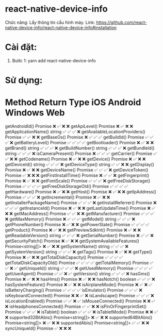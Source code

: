 # react-native-device-info
Chức năng: Lấy thông tin cấu hình máy.
Link: https://github.com/react-native-device-info/react-native-device-info#installation
# Cài đặt: 
1. Bước 1: yarn add react-native-device-info
# Sử dụng:
# Method	Return       Type	iOS	Android	Windows	Web
getAndroidId()	Promise<string>	❌	✅	❌	❌
getApiLevel()	Promise<number>	❌	✅	❌	❌
getApplicationName()	string	✅	✅	✅	❌
getAvailableLocationProviders()	Promise<Object>	✅	✅	❌	❌
getBaseOs()	Promise<string>	❌	✅	✅	✅
getBuildId()	Promise<string>	✅	✅	✅	❌
getBatteryLevel()	Promise<number>	✅	✅	✅	✅
getBootloader()	Promise<string>	❌	✅	❌	❌
getBrand()	string	✅	✅	✅	❌
getBuildNumber()	string	✅	✅	✅	❌
getBundleId()	string	✅	✅	✅	❌
isCameraPresent()	Promise<boolean>	❌	✅	✅	✅
getCarrier()	Promise<string>	✅	✅	❌	❌
getCodename()	Promise<string>	❌	✅	❌	❌
getDevice()	Promise<string>	❌	✅	❌	❌
getDeviceId()	string	✅	✅	✅	❌
getDeviceType()	string	✅	✅	❌	❌
getDisplay()	Promise<string>	❌	✅	❌	❌
getDeviceName()	Promise<string>	✅	✅	✅	❌
getDeviceToken()	Promise<string>	✅	❌	❌	❌
getFirstInstallTime()	Promise<number>	❌	✅	✅	❌
getFingerprint()	Promise<string>	❌	✅	❌	❌
getFontScale()	Promise<number>	✅	✅	✅	❌
getFreeDiskStorage()	Promise<number>	✅	✅	✅	✅
getFreeDiskStorageOld()	Promise<number>	✅	✅	✅	✅
getHardware()	Promise<string>	❌	✅	❌	❌
getHost()	Promise<string>	❌	✅	❌	❌
getIpAddress()	Promise<string>	✅	✅	✅	❌
getIncremental()	Promise<string>	❌	✅	❌	❌
getInstallerPackageName()	Promise<string>	✅	✅	✅	❌
getInstallReferrer()	Promise<string>	❌	✅	✅	✅
getInstanceId()	Promise<string>	❌	✅	❌	❌
getLastUpdateTime()	Promise<number>	❌	✅	❌	❌
getMacAddress()	Promise<string>	✅	✅	❌	❌
getManufacturer()	Promise<string>	✅	✅	✅	❌
getMaxMemory()	Promise<number>	❌	✅	✅	✅
getModel()	string	✅	✅	✅	❌
getPhoneNumber()	Promise<string>	❌	✅	❌	❌
getPowerState()	Promise<object>	✅	✅	✅	✅
getProduct()	Promise<string>	❌	✅	❌	❌
getPreviewSdkInt()	Promise<number>	❌	✅	❌	❌
getReadableVersion()	string	✅	✅	✅	❌
getSerialNumber()	Promise<string>	❌	✅	✅	❌
getSecurityPatch()	Promise<string>	❌	✅	❌	❌
getSystemAvailableFeatures()	Promise<string[]>	❌	✅	❌	❌
getSystemName()	string	✅	✅	✅	❌
getSystemVersion()	string	✅	✅	✅	❌
getTags()	Promise<string>	❌	✅	❌	❌
getType()	Promise<string>	❌	✅	❌	❌
getTotalDiskCapacity()	Promise<number>	✅	✅	✅	✅
getTotalDiskCapacityOld()	Promise<number>	✅	✅	✅	✅
getTotalMemory()	Promise<number>	✅	✅	❌	✅
getUniqueId()	string	✅	✅	✅	❌
getUsedMemory()	Promise<number>	✅	✅	✅	✅
getUserAgent()	Promise<string>	✅	✅	❌	✅
getVersion()	string	✅	✅	✅	❌
hasGms()	Promise<boolean>	❌	✅	❌	❌
hasHms()	Promise<boolean>	❌	✅	❌	❌
hasNotch()	boolean	✅	✅	✅	❌
hasSystemFeature()	Promise<boolean>	❌	✅	❌	❌
isAirplaneMode()	Promise<boolean>	❌	✅	❌	✅
isBatteryCharging()	Promise<boolean>	✅	✅	✅	✅
isEmulator()	Promise<boolean>	✅	✅	✅	❌
isKeyboardConnected()	Promise<bool>	❌	❌	✅	❌
isLandscape()	Promise<boolean>	✅	✅	✅	❌
isLocationEnabled()	Promise<boolean>	✅	✅	❌	✅
isMouseConnected()	Promise<bool>	❌	❌	✅	❌
isHeadphonesConnected()	Promise<boolean>	✅	✅	❌	❌
isPinOrFingerprintSet()	Promise<boolean>	✅	✅	✅	❌
isTablet()	boolean	✅	✅	✅	❌
isTabletMode()	Promise<bool>	❌	❌	✅	❌
supported32BitAbis()	Promise<string[]>	❌	✅	❌	❌
supported64BitAbis()	Promise<string[]>	❌	✅	❌	❌
supportedAbis()	Promise<string[]>	✅	✅	❌	❌
syncUniqueId()	Promise<string>	✅	❌	❌	❌